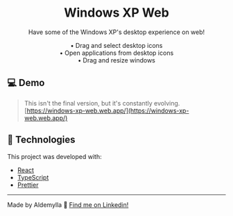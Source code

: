 

<div align="center">

# Windows XP Web

Have some of the Windows XP's desktop experience on web!
 
• Drag and select desktop icons <br/>
• Open applications from desktop icons <br/>
• Drag and resize windows <br/>

</div>

## 💻 Demo
> This isn't the final version, but it's constantly evolving. <br/>
[https://windows-xp-web.web.app/](https://windows-xp-web.web.app/)

## :rocket: Technologies

This project was developed with:

- [React](https://reactjs.org/)
- [TypeScript](https://www.typescriptlang.org/)
- [Prettier](https://prettier.io/)

---

Made by Aldemylla :wave: [Find me on Linkedin!](https://www.linkedin.com/in/aldemylla/)
